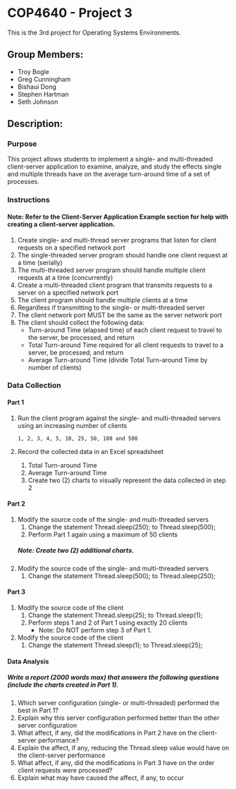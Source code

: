 # COP4640 - Project 3

This is the 3rd project for Operating Systems Environments.

## Group Members:

- Troy Bogle
- Greg Cunningham
- Bishaui Dong
- Stephen Hartman
- Seth Johnson

## Description:

### Purpose

This project allows students to implement a single- and multi-threaded client-server application to examine, analyze, and study the effects single and multiple threads have on the average turn-around time of a set of processes.

### Instructions

#### Note: Refer to the Client-Server Application Example section for help with creating a client-server application.

1. Create single- and multi-thread server programs that listen for client requests on a specified network port
1. The single-threaded server program should handle one client request at a time (serially)
1. The multi-threaded server program should handle multiple client requests at a time (concurrently)
1. Create a multi-threaded client program that transmits requests to a server on a specified network port
1. The client program should handle multiple clients at a time
1. Regardless if transmitting to the single- or multi-threaded server
1. The client network port MUST be the same as the server network port
1. The client should collect the following data:
    - Turn-around Time (elapsed time) of each client request to travel to the server, be processed, and return
    - Total Turn-around Time required for all client requests to travel to a server, be processed, and return
    - Average Turn-around Time (divide Total Turn-around Time by number of clients)

### Data Collection

#### Part 1

1. Run the client program against the single- and multi-threaded servers using an increasing number of clients

    `1, 2, 3, 4, 5, 10, 25, 50, 100 and 500`

1. Record the collected data in an Excel spreadsheet
    1. Total Turn-around Time
    1. Average Turn-around Time
    1. Create two (2) charts to visually represent the data collected in step 2

#### Part 2

1. Modify the source code of the single- and multi-threaded servers
    1. Change the statement Thread.sleep(250); to Thread.sleep(500);
    1. Perform Part 1 again using a maximum of 50 clients
    ##### Note: Create two (2) additional charts.
1. Modify the source code of the single- and multi-threaded servers
    1. Change the statement Thread.sleep(500); to Thread.sleep(250);

#### Part 3

1. Modify the source code of the client
    1. Change the statement Thread.sleep(25); to Thread.sleep(1);
    1. Perform steps 1 and 2 of Part 1 using exactly 20 clients
        - Note: Do NOT perform step 3 of Part 1.
1. Modify the source code of the client
    1. Change the statement Thread.sleep(1); to Thread.sleep(25);

#### Data Analysis

##### Write a report (2000 words max) that answers the following questions (include the charts created in Part 1).

1. Which server configuration (single- or multi-threaded) performed the best in Part 1?
1. Explain why this server configuration performed better than the other server configuration
1. What affect, if any, did the modifications in Part 2 have on the client-server performance?
1. Explain the affect, if any, reducing the Thread.sleep value would have on the client-server performance
1. What affect, if any, did the modifications in Part 3 have on the order client requests were processed?
1. Explain what may have caused the affect, if any, to occur
